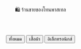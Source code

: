 <!-- ...existing code... -->
<body>
  <header>🛍️ ร้านขายของโทนพาสเทล</header>

  <!-- Filter Buttons -->
  <div style="text-align:center; margin-top:20px;">
    <button onclick="filterProducts('all')">ทั้งหมด</button>
    <button onclick="filterProducts('clothes')">เสื้อผ้า</button>
    <button onclick="filterProducts('electronics')">อิเล็กทรอนิกส์</button>
  </div>

  <div class="container" id="product-list"></div>
<!-- ...existing code... -->
  <script>
    const products = [
      { id: 1, name: "เสื้อยืด", price: 250, category: "clothes", image: "https://i.pinimg.com/564x/1d/7b/14/1d7b14f26d9ebc4bdf016e5a6f7f5a3a.jpg" },
      { id: 2, name: "กางเกงยีนส์", price: 500, category: "clothes", image: "https://i.pinimg.com/564x/d8/28/0e/d8280e6b0f6d4d8846f2e647f727f9fc.jpg" },
      { id: 3, name: "หูฟัง", price: 800, category: "electronics", image: "https://i.pinimg.com/564x/42/ff/61/42ff613aeb2c292743ffb391d4fbf5e1.jpg" },
      { id: 4, name: "โทรศัพท์", price: 10000, category: "electronics", image: "https://i.pinimg.com/564x/31/0b/45/310b45c5d1ecfbe2ec99c4a1fb2a3163.jpg" }
    ];

    let cart = [];

    const productList = document.getElementById("product-list");

    function renderProducts(list) {
      productList.innerHTML = "";
      list.forEach(product => {
        const item = document.createElement("div");
        item.className = "product";
        item.innerHTML = `
          <img src="${product.image}" alt="${product.name}">
          <h3>${product.name}</h3>
          <p>${product.price} บาท</p>
          <button onclick="addToCart(${product.id})">ใส่ตะกร้า</button>
        `;
        productList.appendChild(item);
      });
    }

    // Initial render
    renderProducts(products);

    function filterProducts(category) {
      if (category === "all") {
        renderProducts(products);
      } else {
        renderProducts(products.filter(p => p.category === category));
      }
    }

    function addToCart(id) {
      cart.push(id);
      document.getElementById("cart-count").innerText = cart.length;
      alert("เพิ่มลงตะกร้าแล้ว!");
    }

    function viewCart() {
      if (cart.length === 0) {
        alert("ยังไม่มีสินค้าในตะกร้า");
      } else {
        alert("คุณมี " + cart.length + " รายการในตะกร้า");
      }
    }
  </script>
<!-- ...existing code... -->
